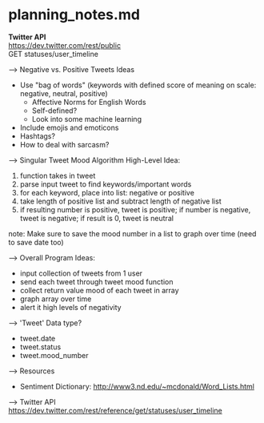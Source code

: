 # planning_notes.md

**Twitter API**  
https://dev.twitter.com/rest/public  
GET statuses/user_timeline  

--> Negative vs. Positive Tweets Ideas    
- Use "bag of words" (keywords with defined score of meaning on scale: negative, neutral, positive)  
    - Affective Norms for English Words
    - Self-defined?
    - Look into some machine learning
- Include emojis and emoticons  
- Hashtags?  
- How to deal with sarcasm?  


--> Singular Tweet Mood Algorithm High-Level Idea:  
1. function takes in tweet  
2. parse input tweet to find keywords/important words  
3. for each keyword, place into list: negative or positive    
4. take length of positive list and subtract length of negative list  
5. if resulting number is positive, tweet is positive; if number is negative, tweet is negative; if result is 0, tweet is neutral  

note: Make sure to save the mood number in a list to graph over time
(need to save date too)

--> Overall Program Ideas:  
- input collection of tweets from 1 user  
- send each tweet through tweet mood function  
- collect return value mood of each tweet in array  
- graph array over time  
- alert it high levels of negativity  

--> 'Tweet' Data type?  
- tweet.date  
- tweet.status  
- tweet.mood_number  

--> Resources  
- Sentiment Dictionary: http://www3.nd.edu/~mcdonald/Word_Lists.html  

--> Twitter API  
https://dev.twitter.com/rest/reference/get/statuses/user_timeline  

